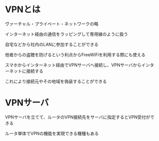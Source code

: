 # VPNとは

ヴァーチャル・プライベート・ネットワークの略

インターネット経由の通信をラッピングして専用線のように扱う

自宅などから社内のLANに参加することができる

他者からの盗聴を防げるという利点からFreeWiFiを利用する際にも使える

スマホからインターネット経由でVPNサーバへ接続し、VPNサーバからインターネットに接続する

これにより接続元やその地域を偽装することができる

# VPNサーバ

VPNサーバを立てて、ルータのVPN接続先をサーバに指定するとVPN受付ができる

ルータ単体でVPNの機能を実現できる機種もある

